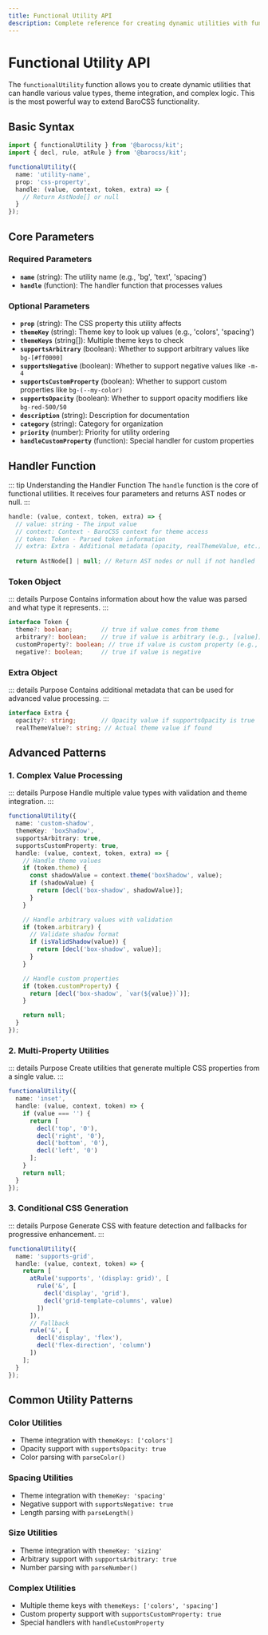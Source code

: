 ```yaml
---
title: Functional Utility API
description: Complete reference for creating dynamic utilities with functionalUtility
---
```


# Functional Utility API

The `functionalUtility` function allows you to create dynamic utilities that can handle various value types, theme integration, and complex logic. This is the most powerful way to extend BaroCSS functionality.

## Basic Syntax

```typescript
import { functionalUtility } from '@barocss/kit';
import { decl, rule, atRule } from '@barocss/kit';

functionalUtility({
  name: 'utility-name',
  prop: 'css-property',
  handle: (value, context, token, extra) => {
    // Return AstNode[] or null
  }
});
```

## Core Parameters

### Required Parameters

- **`name`** (string): The utility name (e.g., 'bg', 'text', 'spacing')
- **`handle`** (function): The handler function that processes values

### Optional Parameters

- **`prop`** (string): The CSS property this utility affects
- **`themeKey`** (string): Theme key to look up values (e.g., 'colors', 'spacing')
- **`themeKeys`** (string[]): Multiple theme keys to check
- **`supportsArbitrary`** (boolean): Whether to support arbitrary values like `bg-[#ff0000]`
- **`supportsNegative`** (boolean): Whether to support negative values like `-m-4`
- **`supportsCustomProperty`** (boolean): Whether to support custom properties like `bg-(--my-color)`
- **`supportsOpacity`** (boolean): Whether to support opacity modifiers like `bg-red-500/50`
- **`description`** (string): Description for documentation
- **`category`** (string): Category for organization
- **`priority`** (number): Priority for utility ordering
- **`handleCustomProperty`** (function): Special handler for custom properties

## Handler Function

::: tip Understanding the Handler Function
The `handle` function is the core of functional utilities. It receives four parameters and returns AST nodes or null.
:::

```typescript
handle: (value, context, token, extra) => {
  // value: string - The input value
  // context: Context - BaroCSS context for theme access
  // token: Token - Parsed token information
  // extra: Extra - Additional metadata (opacity, realThemeValue, etc.)
  
  return AstNode[] | null; // Return AST nodes or null if not handled
```

### Token Object

::: details Purpose
Contains information about how the value was parsed and what type it represents.
:::

```typescript
interface Token {
  theme?: boolean;        // true if value comes from theme
  arbitrary?: boolean;    // true if value is arbitrary (e.g., [value])
  customProperty?: boolean; // true if value is custom property (e.g., (--var))
  negative?: boolean;     // true if value is negative
```

### Extra Object

::: details Purpose
Contains additional metadata that can be used for advanced value processing.
:::

```typescript
interface Extra {
  opacity?: string;       // Opacity value if supportsOpacity is true
  realThemeValue?: string; // Actual theme value if found
```

## Advanced Patterns

### 1. Complex Value Processing

::: details Purpose
Handle multiple value types with validation and theme integration.
:::

```typescript
functionalUtility({
  name: 'custom-shadow',
  themeKey: 'boxShadow',
  supportsArbitrary: true,
  supportsCustomProperty: true,
  handle: (value, context, token, extra) => {
    // Handle theme values
    if (token.theme) {
      const shadowValue = context.theme('boxShadow', value);
      if (shadowValue) {
        return [decl('box-shadow', shadowValue)];
      }
    }

    // Handle arbitrary values with validation
    if (token.arbitrary) {
      // Validate shadow format
      if (isValidShadow(value)) {
        return [decl('box-shadow', value)];
      }
    }

    // Handle custom properties
    if (token.customProperty) {
      return [decl('box-shadow', `var(${value})`)];
    }

    return null;
  }
});
```

### 2. Multi-Property Utilities

::: details Purpose
Create utilities that generate multiple CSS properties from a single value.
:::

```typescript
functionalUtility({
  name: 'inset',
  handle: (value, context, token) => {
    if (value === '') {
      return [
        decl('top', '0'),
        decl('right', '0'),
        decl('bottom', '0'),
        decl('left', '0')
      ];
    }
    return null;
  }
});
```

### 3. Conditional CSS Generation

::: details Purpose
Generate CSS with feature detection and fallbacks for progressive enhancement.
:::

```typescript
functionalUtility({
  name: 'supports-grid',
  handle: (value, context, token) => {
    return [
      atRule('supports', '(display: grid)', [
        rule('&', [
          decl('display', 'grid'),
          decl('grid-template-columns', value)
        ])
      ]),
      // Fallback
      rule('&', [
        decl('display', 'flex'),
        decl('flex-direction', 'column')
      ])
    ];
  }
});
```

## Common Utility Patterns

### Color Utilities
- Theme integration with `themeKeys: ['colors']`
- Opacity support with `supportsOpacity: true`
- Color parsing with `parseColor()`

### Spacing Utilities
- Theme integration with `themeKey: 'spacing'`
- Negative support with `supportsNegative: true`
- Length parsing with `parseLength()`

### Size Utilities
- Theme integration with `themeKey: 'sizing'`
- Arbitrary support with `supportsArbitrary: true`
- Number parsing with `parseNumber()`

### Complex Utilities
- Multiple theme keys with `themeKeys: ['colors', 'spacing']`
- Custom property support with `supportsCustomProperty: true`
- Special handlers with `handleCustomProperty`


